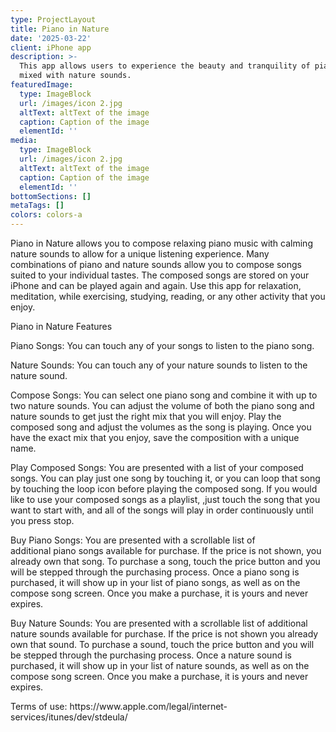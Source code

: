 ```yaml
---
type: ProjectLayout
title: Piano in Nature
date: '2025-03-22'
client: iPhone app
description: >-
  This app allows users to experience the beauty and tranquility of piano music
  mixed with nature sounds.
featuredImage:
  type: ImageBlock
  url: /images/icon 2.jpg
  altText: altText of the image
  caption: Caption of the image
  elementId: ''
media:
  type: ImageBlock
  url: /images/icon 2.jpg
  altText: altText of the image
  caption: Caption of the image
  elementId: ''
bottomSections: []
metaTags: []
colors: colors-a
---
```

Piano in Nature allows you to compose relaxing piano music with calming nature sounds to allow for a unique listening experience. Many combinations of piano and nature sounds allow you to compose songs suited to your individual tastes. The composed songs are stored on your iPhone and can be played again and again. Use this app for relaxation, meditation, while exercising, studying, reading, or any other activity that you enjoy.




Piano in Nature Features




Piano Songs: You can touch any of your songs to listen to the piano song.




Nature Sounds: You can touch any of your nature sounds to listen to the nature sound.




Compose Songs: You can select one piano song and combine it with up to two nature sounds. You can adjust the volume of both the piano song and nature sounds to get just the right mix that you will enjoy. Play the composed song and adjust the volumes as the song is playing. Once you have the exact mix that you enjoy, save the composition with a unique name. 




Play Composed Songs: You are presented with a list of your composed songs. You can play just one song by touching it, or you can loop that song by touching the loop icon before playing the composed song. If you would like to use your composed songs as a playlist, ,just touch the song that you want to start with, and all of the songs will play in order continuously until you press stop.




Buy Piano Songs: You are presented with a scrollable list of additional piano songs available for purchase. If the price is not shown, you already own that song. To purchase a song, touch the price button and you will be stepped through the purchasing process. Once a piano song is purchased, it will show up in your list of piano songs, as well as on the compose song screen. Once you make a purchase, it is yours and never expires.




Buy Nature Sounds: You are presented with a scrollable list of additional nature sounds available for purchase. If the price is not shown you already own that sound. To purchase a sound, touch the price button and you will be stepped through the purchasing process. Once a nature sound is purchased, it will show up in your list of nature sounds, as well as on the compose song screen. Once you make a purchase, it is yours and never expires.




Terms of use: https\://www\.apple.com/legal/internet-services/itunes/dev/stdeula/
